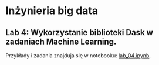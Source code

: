 # Inżynieria big data

## Lab 4: Wykorzystanie biblioteki Dask w zadaniach Machine Learning.

Przykłady i zadania znajduja się w notebooku: [lab_04.ipynb](lab_04.ipynb).